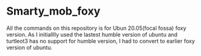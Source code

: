 # Smarty_mob_foxy
All the commands on this repository is for Ubun 20.05(focal fossa) foxy version. As I initialllly used the lastest humble version of ubuntu and turtleot3 has no support for humble version, I had to convert to earlier foxy version of ubuntu.
